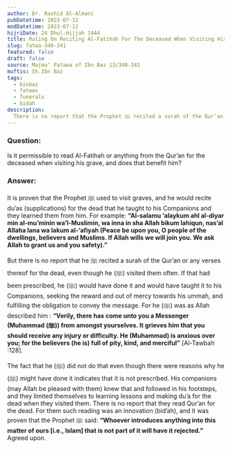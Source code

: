 ```yaml
---
author: Dr. Rashid Al-Almani
pubDatetime: 2023-07-12
modDatetime: 2023-07-12
hijriDate: 24 Dhul-Hijjah 1444
title: Ruling On Reciting Al-Fatihah For The Deceased When Visiting His Grave
slug: fatwa-340-341
featured: false
draft: false
source: Majmu’ Fatawa of Ibn Baz 13/340-341
muftis: Sh.Ibn Baz
tags:
  - binbaz
  - fatwas
  - funerals
  - bidah
description:
  There is no report that the Prophet ﷺ recited a surah of the Qur’an or any verses thereof for the dead, even though he visited them often.
---
```


### Question: 

Is it permissible to read Al-Fatihah or anything from the Qur’an for the deceased when visiting his grave, and does that benefit him? 

### Answer: 

It is proven that the Prophet ﷺ used to visit graves, and he would recite du’as (supplications) for the dead that he taught to his Companions and they learned them from him. For example: **“Al-salamu ‘alaykum ahl al-diyar min al-mu’minin wa’l-Muslimin, wa inna in sha Allah bikum lahiqun, nas’al Allaha lana wa lakum al-‘afiyah (Peace be upon you, O people of the dwellings, believers and Muslims. If Allah wills we will join you. We ask Allah to grant us and you safety).”** 

But there is no report that he ﷺ recited a surah of the Qur’an or any verses thereof for the dead, even though he (ﷺ) visited them often. 
If that had been prescribed, he (ﷺ) would have done it and would have taught it to his Companions, seeking the reward and out of mercy towards his ummah, and fulfilling the obligation to convey the message. For he (ﷺ) was as Allah described him : **“Verily, there has come unto you a Messenger (Muhammad (ﷺ)) from amongst yourselves. It grieves him that you should receive any injury or difficulty. He (Muhammad) is anxious over you; for the believers (he is) full of pity, kind, and merciful”** [Al-Tawbah :128]. 

The fact that he (ﷺ) did not do that even though there were reasons why he (ﷺ) might have done it indicates that it is not prescribed. His companions (may Allah be pleased with them) knew that and followed in his footsteps, and they limited themselves to learning lessons and making du’a for the dead when they visited them. There is no report that they read Qur’an for the dead. For them such reading was an innovation (bid’ah), and it was proven that the Prophet ﷺ said: **“Whoever introduces anything into this matter of ours [i.e., Islam] that is not part of it will have it rejected.”** Agreed upon.
